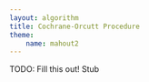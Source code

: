 ```yaml
---
layout: algorithm
title: Cochrane-Orcutt Procedure
theme:
    name: mahout2
---
```


TODO: Fill this out!
Stub